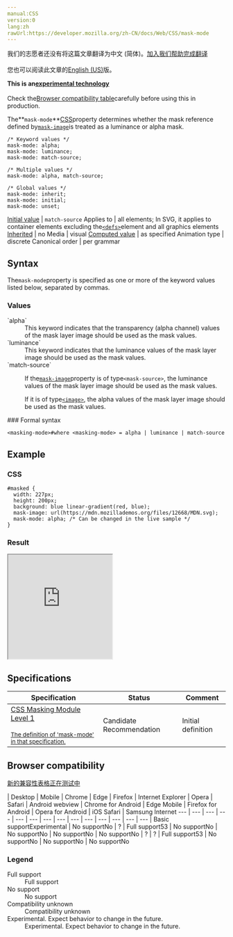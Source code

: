 ```yaml
---
manual:CSS
version:0
lang:zh
rawUrl:https://developer.mozilla.org/zh-CN/docs/Web/CSS/mask-mode
---
```




<bdi>我们的志愿者还没有将这篇文章翻译为<bdi>中文 (简体)</bdi>。[加入我们帮助完成翻译](%30954 "")<br></br>您也可以阅读此文章的[English (US)](%30955 "")版。</bdi>






**This is an[experimental technology](%3404 "")**<br></br>Check the[Browser compatibility table](%30953 "")carefully before using this in production.





The**`mask-mode`**[CSS](%427 "")property determines whether the mask reference defined by[`mask-image`](%30956 "The mask-image CSS property sets the image that is used as mask layer for an element.")is treated as a luminance or alpha mask.


```
/* Keyword values */
mask-mode: alpha;
mask-mode: luminance;
mask-mode: match-source;

/* Multiple values */
mask-mode: alpha, match-source;

/* Global values */
mask-mode: inherit;
mask-mode: initial;
mask-mode: unset;
```

[Initial value](%28552 "") | `match-source` 
Applies to | all elements; In SVG, it applies to container elements excluding the[`<defs>`](%17543 "SVG allows graphical objects to be defined for later reuse. It is recommended that, wherever possible, referenced elements be defined inside of a <defs> element. Objects created inside a <defs> element are not rendered immediately; instead, think of them as templates or macros created for future use.")element and all graphics elements 
[Inherited](%28555 "") | no 
Media | visual 
[Computed value](%28556 "") | as specified 
Animation type | discrete 
Canonical order | per grammar 


## Syntax<a name="Syntax"></a>


The`mask-mode`property is specified as one or more of the keyword values listed below, separated by commas.


### Values<a name="Values"></a>
<dl><dt id=''>`alpha`</dt><dd>This keyword indicates that the transparency (alpha channel) values of the mask layer image should be used as the mask values.</dd><dt id=''>`luminance`</dt><dd>This keyword indicates that the luminance values of the mask layer image should be used as the mask values.</dd><dt id=''>`match-source`</dt><dd>

If the[`mask-image`](%30956 "The mask-image CSS property sets the image that is used as mask layer for an element.")property is of type`<mask-source>`, the luminance values of the mask layer image should be used as the mask values.



If it is of type[`<image>`](%28330 "The <image> CSS data type represents a two-dimensional image. There are two kinds of images: plain images, referenced with a <url>, and dynamically-generated images, generated with <gradient> or element(). Images can be used with numerous CSS properties, such as background-image, border-image, content, cursor, and list-style-image."), the alpha values of the mask layer image should be used as the mask values.

</dd></dl>
### Formal syntax<a name="Formal_syntax"></a>

```
<masking-mode>#where <masking-mode> = alpha | luminance | match-source
```

## Example<a name="Example"></a>

### CSS<a name="CSS"></a>

```
#masked {
  width: 227px;
  height: 200px;
  background: blue linear-gradient(red, blue);
  mask-image: url(https://mdn.mozillademos.org/files/12668/MDN.svg);
  mask-mode: alpha; /* Can be changed in the live sample */
} 

```

### Result<a name="Result"></a>


<iframe src='https://mdn.mozillademos.org/en-US/docs/Web/CSS/mask-mode$samples/Example?revision=1369900' width='240' height='240'></iframe>



## Specifications<a name="Specifications"></a>

Specification | Status | Comment 
 ---  |  ---  |  ---  | 
[CSS Masking Module Level 1<br></br><small>The definition of &#39;mask-mode&#39; in that specification.</small>](%30957 "") | Candidate Recommendation | Initial definition 


## Browser compatibility<a name="Browser_compatibility"></a>
[新的兼容性表格正在测试中<i></i>](%3360 "")

 | <abbr>Desktop<i></i></abbr> | <abbr>Mobile<i></i></abbr> 
 | <abbr>Chrome<i></i></abbr> | <abbr>Edge<i></i></abbr> | <abbr>Firefox<i></i></abbr> | <abbr>Internet Explorer<i></i></abbr> | <abbr>Opera<i></i></abbr> | <abbr>Safari<i></i></abbr> | <abbr>Android webview<i></i></abbr> | <abbr>Chrome for Android<i></i></abbr> | <abbr>Edge Mobile<i></i></abbr> | <abbr>Firefox for Android<i></i></abbr> | <abbr>Opera for Android<i></i></abbr> | <abbr>iOS Safari<i></i></abbr> | <abbr>Samsung Internet<i></i></abbr> 
 ---  |  ---  |  ---  |  ---  |  ---  |  ---  |  ---  |  ---  |  ---  |  ---  |  ---  |  ---  |  ---  |  ---  | 
Basic support<abbr>Experimental<i></i></abbr> | <abbr>No support</abbr>No | <abbr>?</abbr> | <abbr>Full support</abbr>53 | <abbr>No support</abbr>No | <abbr>No support</abbr>No | <abbr>No support</abbr>No | <abbr>No support</abbr>No | <abbr>?</abbr> | <abbr>?</abbr> | <abbr>Full support</abbr>53 | <abbr>No support</abbr>No | <abbr>No support</abbr>No | <abbr>No support</abbr>No 


### Legend<a name="Legend"></a>
<dl><dt id=''><abbr>Full support</abbr></dt><dd>Full support</dd><dt id=''><abbr>No support</abbr></dt><dd>No support</dd><dt id=''><abbr>Compatibility unknown</abbr></dt><dd>Compatibility unknown</dd><dt id=''><abbr>Experimental. Expect behavior to change in the future.<i></i></abbr></dt><dd>Experimental. Expect behavior to change in the future.</dd></dl>



